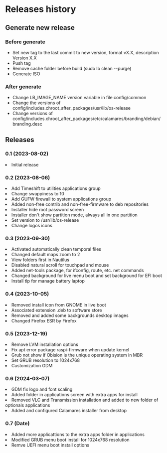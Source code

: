 # Releases history

## Generate new release

### Before generate
- Set new tag to the last commit to new version, format vX.X, description Version X.X
- Push tag
- Remove cache folder before build (sudo lb clean --purge)
- Generate ISO

### After generate
- Change LB_IMAGE_NAME version variable in file config/common
- Change the versions of config/includes.chroot_after_packages/usr/lib/os-release
- Change versions of config/includes.chroot_after_packages/etc/calamares/branding/debian/branding.desc

## Releases

### 0.1 (2023-08-02)
<li>Initial release</li>

### 0.2 (2023-08-06)
<li>Add Timeshift to utilities applications group</li>
<li>Change swappiness to 10</li>
<li>Add GUFW firewall to system applications group</li>
<li>Added non-free contrib and non-free-firmware to deb repositories</li>
<li>Installer hide root password screen</li>
<li>Installer don't show partition mode, always all in one partition</li>
<li>Set version to /usr/lib/os-release</li>
<li>Change logos icons</li>

### 0.3 (2023-09-30)
<li>Activated automatically clean temporal files</li>
<li>Changed default maps zoom to 2</li>
<li>View folders first in Nautilus</li>
<li>Disabled natural scroll for touchpad and mouse</li>
<li>Added net-tools package, for ifconfig, route, etc. net commands</li>
<li>Changed background for live menu boot and set background for EFI boot</li>
<li>Install tlp for manage battery laptop</li>

### 0.4 (2023-10-05)
<li>Removed install icon from GNOME in live boot</li>
<li>Associated extension .deb to software store</li>
<li>Removed and added some backgrounds desktop images</li>
<li>Changed Firefox ESR by Firefox</li>

### 0.5 (2023-12-19)
<li>Remove LVM installation options</li>
<li>Fix apt error package raspi-firmware when update kernel</li>
<li>Grub not show if Obision is the unique operating system in MBR</li>
<li>Set GRUB resolution to 1024x768</li>
<li>Customization GDM</li>

### 0.6 (2024-03-07)
<li>GDM fix logo and font scaling</li>
<li>Added folder in applications screen with extra apps for install</li>
<li>Removed VLC and Transmission installation and added to new folder of optionals applications</li>
<li>Added and configured Calamares installer from desktop</li>

### 0.7 (Date)
<li>Added more applicattions to the extra apps folder in applications</li>
<li>Modified GRUB menu boot install for 1024x768 resolution</li>
<li>Remve UEFI menu boot install options</li>
